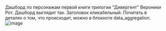 Дашборд по персонажам первой книги трилогии "Дивергент" Вероники Рот. Дашборд выглядит так. Заголовок кликабельный. Почитать в деталях о том, что происходит, можно в блокноте data_aggregation.
![image](https://github.com/AnnaNik334743/DivergentDashboard/assets/90194307/b016c756-749e-4c6c-a129-c29e9d648a85)


